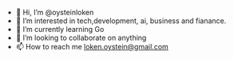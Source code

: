- 👋 Hi, I’m @oysteinloken
- 👀 I’m interested in tech,development, ai, business and fianance. 
- 🌱 I’m currently learning Go
- 💞️ I’m looking to collaborate on anything
- 📫 How to reach me loken.oystein@gmail.com

<!---
oysteinloken/oysteinloken is a ✨ special ✨ repository because its `README.md` (this file) appears on your GitHub profile.
You can click the Preview link to take a look at your changes.
--->
